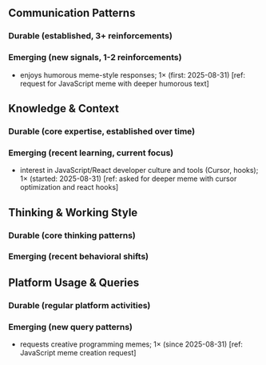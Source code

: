 ## Communication Patterns
### Durable (established, 3+ reinforcements)

### Emerging (new signals, 1-2 reinforcements)
- enjoys humorous meme-style responses; 1× (first: 2025-08-31) [ref: request for JavaScript meme with deeper humorous text]

## Knowledge & Context
### Durable (core expertise, established over time)

### Emerging (recent learning, current focus)
- interest in JavaScript/React developer culture and tools (Cursor, hooks); 1× (started: 2025-08-31) [ref: asked for deeper meme with cursor optimization and react hooks]

## Thinking & Working Style
### Durable (core thinking patterns)

### Emerging (recent behavioral shifts)

## Platform Usage & Queries
### Durable (regular platform activities)

### Emerging (new query patterns)
- requests creative programming memes; 1× (since 2025-08-31) [ref: JavaScript meme creation request]